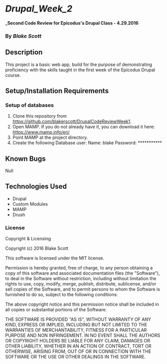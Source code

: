 # _Drupal_Week_2_

#### _Second Code Review for Epicodus's Drupal Class - 4.29.2016

### By _**Blake Scott**_

## Description

This project is a basic web app, build for the purpose of demonstrating proficiency with the skills taught in the first week of the Epicodus Drupal course.  

## Setup/Installation Requirements

### Setup of databases

1. Clone this repository from https://github.com/blakerscott/DrupalCodeReviewWeek1.
2. Open MAMP.  If you do not already have it, you can download it here:            https://www.mamp.info/en/
3. Point MAMP at the project directory.
4. Create the following Database user:
   Name: blake
   Password: ***********  

## Known Bugs

Null

## Technologies Used

* Drupal
* Custom Modules
* MAMP
* Drush


### License

Copyright & Licensing

Copyright (c) 2016 Blake Scott

This software is licensed under the MIT license.

Permission is hereby granted, free of charge, to any person obtaining a copy of this software and associated documentation files (the "Software"), to deal in the Software without restriction, including without limitation the rights to use, copy, modify, merge, publish, distribute, sublicense, and/or sell copies of the Software, and to permit persons to whom the Software is furnished to do so, subject to the following conditions:

The above copyright notice and this permission notice shall be included in all copies or substantial portions of the Software.

THE SOFTWARE IS PROVIDED "AS IS", WITHOUT WARRANTY OF ANY KIND, EXPRESS OR IMPLIED, INCLUDING BUT NOT LIMITED TO THE WARRANTIES OF MERCHANTABILITY, FITNESS FOR A PARTICULAR PURPOSE AND NON INFRINGEMENT. IN NO EVENT SHALL THE AUTHORS OR COPYRIGHT HOLDERS BE LIABLE FOR ANY CLAIM, DAMAGES OR OTHER LIABILITY, WHETHER IN AN ACTION OF CONTRACT, TORT OR OTHERWISE, ARISING FROM, OUT OF OR IN CONNECTION WITH THE SOFTWARE OR THE USE OR OTHER DEALINGS IN THE SOFTWARE.
